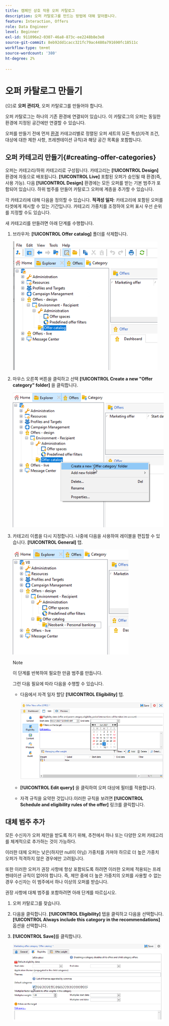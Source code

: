 ```yaml
---
title: 캠페인 상호 작용 오퍼 카탈로그
description: 오퍼 카탈로그를 만드는 방법에 대해 알아봅니다.
feature: Interaction, Offers
role: Data Engineer
level: Beginner
exl-id: 911096e2-0307-46a8-873c-ee2248b8e3e8
source-git-commit: 8eb92dd1cacc321fc79ac4480a791690fc18511c
workflow-type: tm+mt
source-wordcount: '380'
ht-degree: 2%

---
```


# 오퍼 카탈로그 만들기

(으)로 **오퍼 관리자**, 오퍼 카탈로그를 만들어야 합니다.

오퍼 카탈로그는 하나의 기존 환경에 연결되어 있습니다. 이 카탈로그의 오퍼는 동일한 환경에 지정된 공간에만 연결할 수 있습니다.

오퍼를 만들기 전에 먼저 [환경](interaction-env.md) 카테고리별로 정렬된 오퍼 세트의 모든 특성(자격 조건, 대상에 대한 제한 사항, 프레젠테이션 규칙)과 해당 공간 목록을 포함합니다.

## 오퍼 카테고리 만들기{#creating-offer-categories}

오퍼는 카테고리/하위 카테고리로 구성됩니다. 카테고리는 **[!UICONTROL Design]** 환경에 자동으로 배포됩니다. **[!UICONTROL Live]** 포함된 오퍼가 승인될 때 환경(즉, 사용 가능). 다음 **[!UICONTROL Design]** 환경에는 모든 오퍼를 받는 기본 범주가 포함되어 있습니다. 하위 범주를 만들어 카탈로그 오퍼에 계층을 추가할 수 있습니다.

각 카테고리에 대해 다음을 정의할 수 있습니다. **적격성 일자**: 카테고리에 포함된 오퍼를 타겟에게 제시할 수 있는 기간입니다. 카테고리 가중치를 조정하여 오퍼 표시 우선 순위를 지정할 수도 있습니다.

새 카테고리를 만들려면 아래 단계를 수행합니다.

1. 브라우저: **[!UICONTROL Offer catalog]** 폴더를 삭제합니다.

   ![](assets/offer_cat_create_001.png)

1. 마우스 오른쪽 버튼을 클릭하고 선택 **[!UICONTROL Create a new "Offer category" folder]** 을 클릭합니다.

   ![](assets/offer_cat_create_002.png)

1. 카테고리 이름을 다시 지정합니다. 나중에 다음을 사용하여 레이블을 편집할 수 있습니다. **[!UICONTROL General]** 탭.

   ![](assets/offer_cat_create_003.png)

   >[!NOTE]
   >
   >이 단계를 반복하여 필요한 만큼 범주를 만듭니다.

   그런 다음 필요에 따라 다음을 수행할 수 있습니다.

   * 다음에서 자격 일자 할당 **[!UICONTROL Eligibility]** 탭.

      ![](assets/offer_cat_create_004.png)

   * **[!UICONTROL Edit query]** 을 클릭하여 오퍼 대상에 필터를 적용합니다.

   * 자격 규칙을 요약한 것입니다.이러한 규칙을 보려면 **[!UICONTROL Schedule and eligibility rules of the offer]** 링크를 클릭합니다.

## 대체 범주 추가

모든 수신자가 오퍼 제안을 받도록 하기 위해, 추천에서 하나 또는 다양한 오퍼 카테고리를 체계적으로 추가하는 것이 가능하다.

이러한 대체 오퍼는 낮은(하지만 null이 아님) 가중치를 가져야 하므로 더 높은 가중치 오퍼가 적격하지 않은 경우에만 고려됩니다.

또한 이러한 오퍼가 권장 사항에 항상 포함되도록 하려면 이러한 오퍼에 적용되는 프레젠테이션 규칙이 없어야 합니다. 즉, 제안 중에 더 높은 가중치의 오퍼를 사용할 수 없는 경우 수신자는 이 범주에서 하나 이상의 오퍼를 받습니다.

권장 사항에 대체 범주를 포함하려면 아래 단계를 따르십시오.

1. 오퍼 카탈로그를 찾습니다.
1. 다음을 클릭합니다. **[!UICONTROL Eligibility]** 탭을 클릭하고 다음을 선택합니다. **[!UICONTROL Always include this category in the recommendations]** 옵션을 선택합니다.
1. **[!UICONTROL Save]**&#x200B;를 클릭합니다.

   ![](assets/offer_cat_default_001.png)
